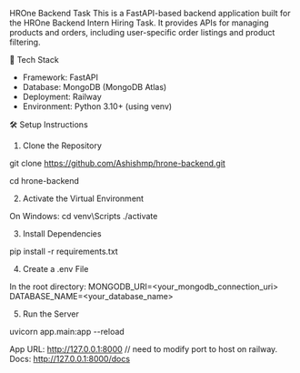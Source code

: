 HROne Backend Task
This is a FastAPI-based backend application built for the HROne Backend Intern Hiring Task. It provides APIs for managing products and orders, including user-specific order listings and product filtering.


🚀 Tech Stack
- Framework: FastAPI
- Database: MongoDB (MongoDB Atlas)
- Deployment: Railway 
- Environment: Python 3.10+ (using venv)

  
🛠️ Setup Instructions

1. Clone the Repository

git clone https://github.com/Ashishmp/hrone-backend.git

cd hrone-backend

2. Activate the Virtual Environment

On Windows:
cd venv\Scripts
./activate


3. Install Dependencies 

pip install -r requirements.txt

4. Create a .env File

In the root directory:
MONGODB_URI=<your_mongodb_connection_uri>
DATABASE_NAME=<your_database_name>

5. Run the Server

uvicorn app.main:app --reload

App URL: http://127.0.0.1:8000  // need to modify port to host on railway.
Docs: http://127.0.0.1:8000/docs 

